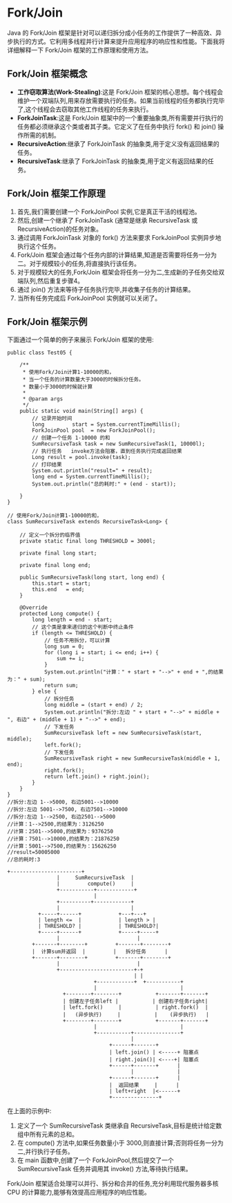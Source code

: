 # Fork/Join

Java 的 Fork/Join 框架是针对可以递归拆分成小任务的工作提供了一种高效、异步执行的方式。它利用多线程并行计算来提升应用程序的响应性和性能。下面我将详细解释一下 Fork/Join 框架的工作原理和使用方法。

## **Fork/Join 框架概念**

- **工作窃取算法(Work-Stealing)**:这是 Fork/Join 框架的核心思想。每个线程会维护一个双端队列,用来存放需要执行的任务。如果当前线程的任务都执行完毕了,这个线程会去窃取其他工作线程的任务来执行。
- **ForkJoinTask**:这是 Fork/Join 框架中的一个重要抽象类,所有需要并行执行的任务都必须继承这个类或者其子类。它定义了在任务中执行 fork() 和 join() 操作所需的机制。
- **RecursiveAction**:继承了 ForkJoinTask 的抽象类,用于定义没有返回结果的任务。
- **RecursiveTask**:继承了 ForkJoinTask 的抽象类,用于定义有返回结果的任务。

## **Fork/Join 框架工作原理**

1. 首先,我们需要创建一个 ForkJoinPool 实例,它是真正干活的线程池。
2. 然后,创建一个继承了 ForkJoinTask (通常是继承 RecursiveTask 或 RecursiveAction)的任务对象。
3. 通过调用 ForkJoinTask 对象的 fork() 方法来要求 ForkJoinPool 实例异步地执行这个任务。
4. Fork/Join 框架会通过每个任务内部的计算结果,知道是否需要将任务一分为二。对于规模较小的任务,将直接执行该任务。
5. 对于规模较大的任务,Fork/Join 框架会将任务一分为二,生成新的子任务交给双端队列,然后重复步骤4。
6. 通过 join() 方法来等待子任务执行完毕,并收集子任务的计算结果。
7. 当所有任务完成后 ForkJoinPool 实例就可以关闭了。

## **Fork/Join 框架示例**

下面通过一个简单的例子来展示 Fork/Join 框架的使用:

```
public class Test05 {

    /**
     * 使用Fork/Join计算1-10000的和，
     * 当一个任务的计算数量大于3000的时候拆分任务。
     * 数量小于3000的时候就计算
     *
     * @param args
     */
    public static void main(String[] args) {
        // 记录开始时间
        long         start = System.currentTimeMillis();
        ForkJoinPool pool  = new ForkJoinPool();
        // 创建一个任务 1-10000 的和
        SumRecursiveTask task = new SumRecursiveTask(1, 10000l);
        // 执行任务   invoke方法会阻塞，直到任务执行完成返回结果
        Long result = pool.invoke(task);
        // 打印结果
        System.out.println("result=" + result);
        long end = System.currentTimeMillis();
        System.out.println("总的耗时:" + (end - start));

    }
}

// 使用Fork/Join计算1-10000的和，
class SumRecursiveTask extends RecursiveTask<Long> {

    // 定义一个拆分的临界值
    private static final long THRESHOLD = 3000l;

    private final long start;

    private final long end;

    public SumRecursiveTask(long start, long end) {
        this.start = start;
        this.end   = end;
    }

    @Override
    protected Long compute() {
        long length = end - start;
        // 这个类是拿来递归的这个判断中终止条件
        if (length <= THRESHOLD) {
            // 任务不用拆分，可以计算
            long sum = 0;
            for (long i = start; i <= end; i++) {
                sum += i;
            }
            System.out.println("计算：" + start + "-->" + end + ",的结果为：" + sum);
            return sum;
        } else {
            // 拆分任务
            long middle = (start + end) / 2;
            System.out.println("拆分:左边 " + start + "-->" + middle + ", 右边" + (middle + 1) + "-->" + end);
            // 下发任务
            SumRecursiveTask left = new SumRecursiveTask(start, middle);
            left.fork();
            // 下发任务
            SumRecursiveTask right = new SumRecursiveTask(middle + 1, end);
            right.fork();
            return left.join() + right.join();
        }
    }
}
//拆分:左边 1-->5000, 右边5001-->10000
//拆分:左边 5001-->7500, 右边7501-->10000
//拆分:左边 1-->2500, 右边2501-->5000
//计算：1-->2500,的结果为：3126250
//计算：2501-->5000,的结果为：9376250
//计算：7501-->10000,的结果为：21876250
//计算：5001-->7500,的结果为：15626250
//result=50005000
//总的耗时:3
```

```
+-----------------------+
                |     SumRecursiveTask  |
                |         compute()     |
                +-----------+------------+
                            |
                +----------+------------+
                |                       |
          +-----+------+            +---+---+
          | length <=  |            | length > |
          | THRESHOLD? |            | THRESHOLD?|
          +-----+------+            +-----+-----+
                |                         |
        +-------+--------+         +-------+--------+
        |  计算sum并返回  |         |   拆分任务      |
        +-------+--------+         +-------+--------+
                |                         |
                +------------------------+-+
                                         | |
                            +------------+  +-----------+
                            |                           |
                  +--------+--------+           +-------+-------+
                  | 创建左子任务left |           | 创建右子任务right|  
                  | left.fork()     |           | right.fork()  |
                  |   (异步执行)     |           |    (异步执行)   |
                  +--------+--------+           +-------+-------+
                            |                           |
                            +-----------+---------------+
                                        |
                                 +------+-------+
                                 | left.join() | <-----+ 阻塞点
                                 | right.join()| <----+| 阻塞点
                                 +------+-------+      |
                                        |              |
                                 +------+-------+      |
                                 |  返回结果     |      |
                                 | left+right  |<------+
                                 +---------------+
```

在上面的示例中:

1. 定义了一个 SumRecursiveTask 类继承自 RecursiveTask,目标是统计给定数组中所有元素的总和。
2. 在 compute() 方法中,如果任务数量小于 3000,则直接计算;否则将任务一分为二,并行执行子任务。
3. 在 main 函数中,创建了一个 ForkJoinPool,然后提交了一个 SumRecursiveTask 任务并调用其 invoke() 方法,等待执行结果。

Fork/Join 框架适合处理可以并行、拆分和合并的任务,充分利用现代服务器多核 CPU 的计算能力,能够有效提高应用程序的响应性能。

<!--stackedit_data:
eyJoaXN0b3J5IjpbLTE4ODc1MDM1MTddfQ==
-->